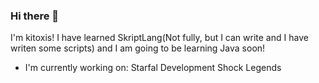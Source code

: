 ### Hi there 👋
I'm kitoxis! I have learned SkriptLang(Not fully, but I can write and I have writen some scripts) and I am going to be learning Java soon!
- I'm currently working on:
  Starfal Development
  Shock Legends

<!--
**KITOXIS/KITOXIS** is a ✨ _special_ ✨ repository because its `README.md` (this file) appears on your GitHub profile.

Here are some ideas to get you started:

- 🔭 I’m currently working on ...
- 🌱 I’m currently learning ...
- 👯 I’m looking to collaborate on ...
- 🤔 I’m looking for help with ...
- 💬 Ask me about ...
- 📫 How to reach me: ...
- 😄 Pronouns: ...
- ⚡ Fun fact: ...
-->
